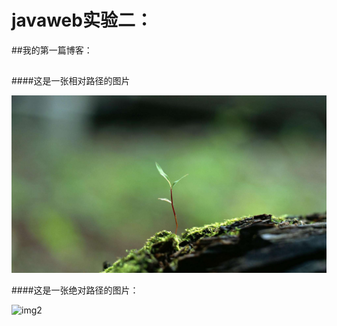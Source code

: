 # javaweb实验二：

##我的第一篇博客：
##

####这是一张相对路径的图片

![0](images/timg.jpg)

####这是一张绝对路径的图片：

![img2](https://i.imgur.com/lDXtACw.jpg)